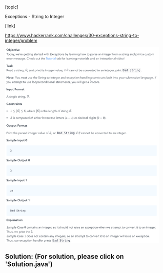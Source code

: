 [topic]

Exceptions - String to Integer

[link]

https://www.hackerrank.com/challenges/30-exceptions-string-to-integer/problem


![Alt text](../../../../../../resources/thirty.days.of.code/question-16.png?raw=true "Title")


## Solution: (For solution, please click on 'Solution.java')